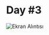 # Day #3

![Ekran Alıntısı](https://user-images.githubusercontent.com/30186772/68083154-a9162280-fe36-11e9-8574-c1e879edee7e.PNG)



